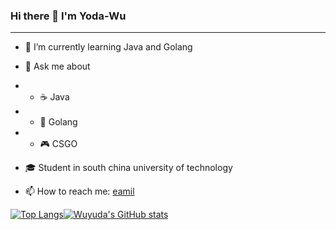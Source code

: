 ### Hi there 👋 I'm Yoda-Wu
---

- 🌱 I’m currently learning Java and Golang

- 💬 Ask me about 
- - ☕️ Java
- - 🐨 Golang
- - 🎮 CSGO

- 🎓 Student in south china university of technology

- 📫 How to reach me: [eamil](d1286360646@outlook.com)

<!-- - ⚡ Fun fact: ...
- 👯 I’m looking to collaborate on ...
- 🤔 I’m looking for help with ...
- 😄 Pronouns: ... -->
[![Top Langs](https://github-readme-stats.vercel.app/api/top-langs/?username=Yoda-wu&layout=compact&theme=radical)](https://github.com/anuraghazra/github-readme-stats)[![Wuyuda's GitHub stats](https://github-readme-stats.vercel.app/api?username=Yoda-wu&count_private=true&show_icons=true&theme=radical)](https://github.com/anuraghazra/github-readme-stats)

